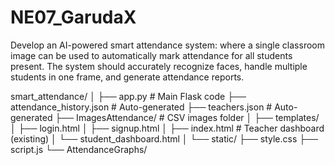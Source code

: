 # NE07_GarudaX
Develop an AI-powered smart attendance system: where a single classroom image can be used to automatically mark attendance for all students present. The system should accurately recognize faces, handle multiple students in one frame, and generate attendance reports.

smart_attendance/
│
├── app.py                  # Main Flask code
├── attendance_history.json # Auto-generated
├── teachers.json           # Auto-generated
├── ImagesAttendance/       # CSV images folder
│
├── templates/
│   ├── login.html
│   ├── signup.html
│   ├── index.html           # Teacher dashboard (existing)
│   └── student_dashboard.html
│
└── static/
    ├── style.css
    ├── script.js
    └── AttendanceGraphs/
